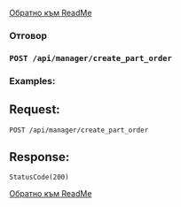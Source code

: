 [Обратно към ReadMe](/README.md)

### Отговор

### `POST /api/manager/create_part_order`

### Examples:

## Request:

```
POST /api/manager/create_part_order
```

## Response:
```
StatusCode(200)
```

[Обратно към ReadMe](/README.md)